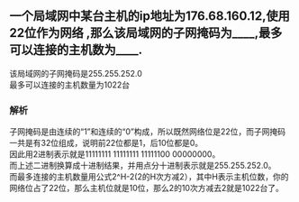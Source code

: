 ## 一个局域网中某台主机的ip地址为176.68.160.12,使用22位作为网络 ,那么该局域网的子网掩码为____,最多可以连接的主机数为____.
该局域网的子网掩码是255.255.252.0  
最多可以连接的主机数量为1022台
### 解析
子网掩码是由连续的“1”和连续的“0”构成，所以既然网络位是22位，而子网掩码一共是有32位组成，说明前22位都是1，后10位都是0。  
因此用2进制表示就是11111111 11111111 11111100 00000000。  
而上述二进制换算成十进制结果，并用点分十进制表示就是255.255.252.0。  
而最多连接的主机数量用公式2^H-2(2的H次方减2），其中H表示主机位数，你的网络位占了22位，那么主机位就是10位，那么2的10次方减去2就是1022台了。
